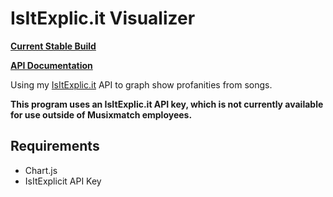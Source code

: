 # IsItExplic.it Visualizer

**[Current Stable Build](https://isitexplic.it/visualizer)**

**[API Documentation](https://isitexplic.it/documentation)**

Using my [IsItExplic.it](https://isitexplic.it) API to graph show profanities from songs. 

**This program uses an IsItExplic.it API key, which is not currently available for use outside of Musixmatch employees.**

## Requirements
- Chart.js
- IsItExplicit API Key
